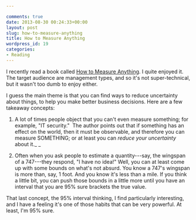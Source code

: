 ```yaml
---

comments: true
date: 2013-08-30 00:24:33+00:00
layout: post
slug: how-to-measure-anything
title: How to Measure Anything
wordpress_id: 19
categories:
- Reading
---
```


I recently read a book called [How to Measure Anything](http://www.amazon.com/How-Measure-Anything-Intangibles-Business/dp/0470539399/ref=sr_1_1?ie=UTF8&qid=1377821540&sr=8-1&keywords=how+to+measure+anything). I quite enjoyed it. The target audience are management types, and so it's not super-technical, but it wasn't too dumb to enjoy either.

I guess the main theme is that you can find ways to reduce uncertainty about things, to help you make better business decisions. Here are a few takeaway concepts:

1. A lot of times people object that you can't even measure something; for example, "IT security."  The author points out that if something has an effect on the world, then it must be observable, and therefore you can measure SOMETHING; or at least you can _reduce your uncertainty_ about it._
_

2. Often when you ask people to estimate a quantity---say, the wingspan of a 747---they respond, "I have no idea!" Well, you can at least come up with some bounds on what's not absurd. You know a 747's wingspan is more than, say, 1 foot. And you know it's less than a mile. If you think a little bit, you can push those bounds in a little more until you have an interval that you are 95% sure brackets the true value.

That last concept, the 95% interval thinking, I find particularly interesting, and I have a feeling it's one of those habits that can be very powerful. At least, I'm 95% sure.
